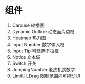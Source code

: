 # 组件

1. Carouse 轮播图
1. Dynamic Outline 动态面片边框
1. Heatmap 热力图
1. Input Number 数字输入框
1. Input Tip 可筛选下拉框
1. Notice 文本域
1. Switch 开关
1. JumpingNumber 老虎机跳数字
1. LimitUI_Drag 限制范围内可拖动UI
